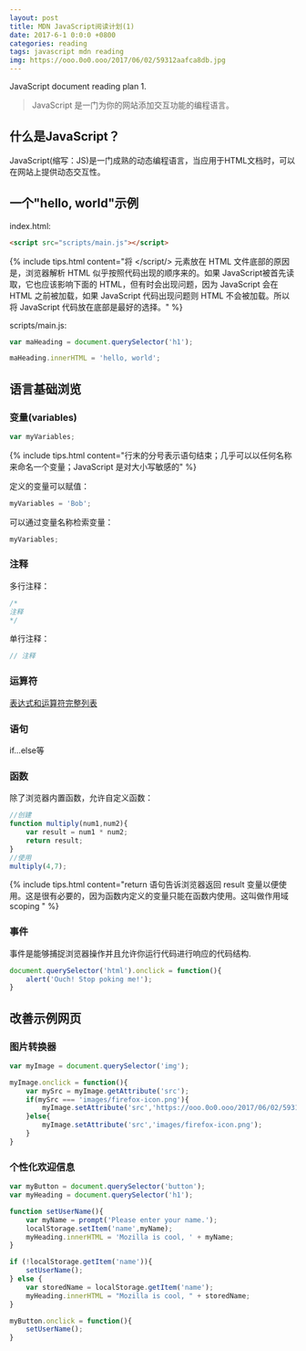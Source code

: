 ```yaml
---
layout: post
title: MDN JavaScript阅读计划(1)
date: 2017-6-1 0:0:0 +0800
categories: reading
tags: javascript mdn reading
img: https://ooo.0o0.ooo/2017/06/02/59312aafca8db.jpg
---
```

JavaScript document reading plan 1.

> JavaScript 是一门为你的网站添加交互功能的编程语言。

## 什么是JavaScript？

JavaScript(缩写：JS)是一门成熟的动态编程语言，当应用于HTML文档时，可以在网站上提供动态交互性。

## 一个"hello, world"示例

index.html:
```html
<script src="scripts/main.js"></script>
```

{% include tips.html content="将 </script/> 元素放在 HTML 文件底部的原因是，浏览器解析 HTML 似乎按照代码出现的顺序来的。如果 JavaScript被首先读取，它也应该影响下面的 HTML，但有时会出现问题，因为 JavaScript 会在 HTML 之前被加载，如果 JavaScript 代码出现问题则 HTML 不会被加载。所以将 JavaScript 代码放在底部是最好的选择。" %}

scripts/main.js:
```javascript
var maHeading = document.querySelector('h1');

maHeading.innerHTML = 'hello, world';
```

## 语言基础浏览

### 变量(variables)

```javascript
var myVariables;
```

{% include tips.html content="行末的分号表示语句结束；几乎可以以任何名称来命名一个变量；JavaScript 是对大小写敏感的" %}

定义的变量可以赋值：
```javascript
myVariables = 'Bob';
```
可以通过变量名称检索变量：
```javascript
myVariables;
```
### 注释

多行注释：
```javascript
/*
注释
*/
```
单行注释：
```javascript
// 注释
```
### 运算符

[表达式和运算符完整列表](https://developer.mozilla.org/en-US/docs/Web/JavaScript/Reference/Operators)

### 语句

if...else等

### 函数

除了浏览器内置函数，允许自定义函数：

```javascript
//创建
function multiply(num1,num2){
    var result = num1 * num2;
    return result;
}
//使用
multiply(4,7);
```

{% include tips.html content="return 语句告诉浏览器返回 result 变量以便使用。这是很有必要的，因为函数内定义的变量只能在函数内使用。这叫做作用域 scoping " %}

### 事件

事件是能够捕捉浏览器操作并且允许你运行代码进行响应的代码结构.

```javascript
document.querySelector('html').onclick = function(){
    alert('Ouch! Stop poking me!');
}
```

## 改善示例网页

### 图片转换器

```javascript
var myImage = document.querySelector('img');

myImage.onclick = function(){
    var mySrc = myImage.getAttribute('src');
    if(mySrc === 'images/firefox-icon.png'){
        myImage.setAttribute('src','https://ooo.0o0.ooo/2017/06/02/59312aafca8db.jpg');
    }else{
        myImage.setAttribute('src','images/firefox-icon.png');
    }
}
```

### 个性化欢迎信息

```javascript
var myButton = document.querySelector('button');
var myHeading = document.querySelector('h1');

function setUserName(){
    var myName = prompt('Please enter your name.');
    localStorage.setItem('name',myName);
    myHeading.innerHTML = 'Mozilla is cool, ' + myName;
}

if (!localStorage.getItem('name')){
    setUserName();
} else {
    var storedName = localStorage.getItem('name');
    myHeading.innerHTML = "Mozilla is cool, " + storedName;
}

myButton.onclick = function(){
    setUserName();
}
```